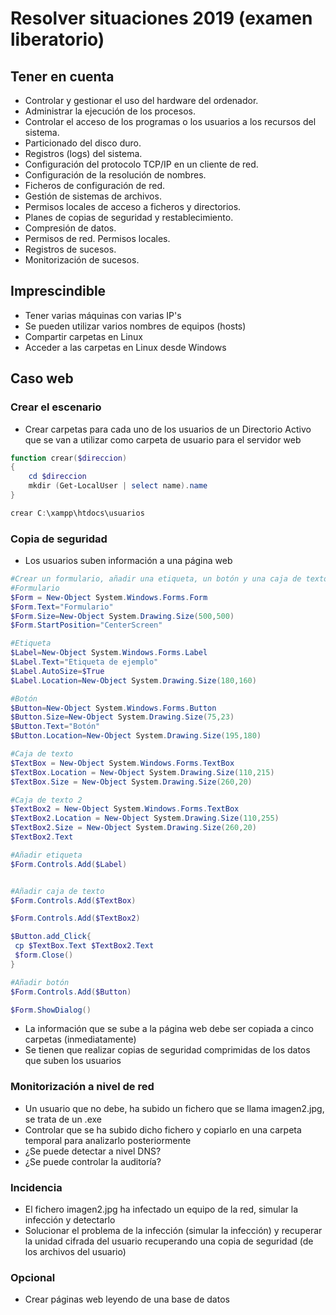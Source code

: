 # Resolver situaciones 2019 (examen liberatorio)

## Tener en cuenta
- Controlar y gestionar el uso del hardware del ordenador.
- Administrar la ejecución de los procesos.
- Controlar el acceso de los programas o los usuarios a los recursos del sistema.
- Particionado del disco duro.
- Registros (logs) del sistema.
- Configuración del protocolo TCP/IP en un cliente de red.
- Configuración de la resolución de nombres.
- Ficheros de configuración de red.
- Gestión de sistemas de archivos.
- Permisos locales de acceso a ficheros y directorios.
- Planes de copias de seguridad y restablecimiento.
- Compresión de datos.
- Permisos de red. Permisos locales.
- Registros de sucesos.
- Monitorización de sucesos.

## Imprescindible
- Tener varias máquinas con varias IP's
- Se pueden utilizar varios nombres de equipos (hosts)
- Compartir carpetas en Linux
- Acceder a las carpetas en Linux desde Windows

## Caso web

### Crear el escenario
- Crear carpetas para cada uno de los usuarios de un Directorio Activo que se van a utilizar como carpeta de usuario para el servidor web
```PowerShell
function crear($direccion)
{
    cd $direccion
    mkdir (Get-LocalUser | select name).name
}

crear C:\xampp\htdocs\usuarios
```

### Copia de seguridad
- Los usuarios suben información a una página web
```PowerShell
#Crear un formulario, añadir una etiqueta, un botón y una caja de texto
#Formulario
$Form = New-Object System.Windows.Forms.Form
$Form.Text="Formulario"
$Form.Size=New-Object System.Drawing.Size(500,500)
$Form.StartPosition="CenterScreen"

#Etiqueta
$Label=New-Object System.Windows.Forms.Label
$Label.Text="Etiqueta de ejemplo"
$Label.AutoSize=$True
$Label.Location=New-Object System.Drawing.Size(180,160)

#Botón
$Button=New-Object System.Windows.Forms.Button
$Button.Size=New-Object System.Drawing.Size(75,23)
$Button.Text="Botón"
$Button.Location=New-Object System.Drawing.Size(195,180)

#Caja de texto
$TextBox = New-Object System.Windows.Forms.TextBox
$TextBox.Location = New-Object System.Drawing.Size(110,215)
$TextBox.Size = New-Object System.Drawing.Size(260,20)

#Caja de texto 2
$TextBox2 = New-Object System.Windows.Forms.TextBox
$TextBox2.Location = New-Object System.Drawing.Size(110,255)
$TextBox2.Size = New-Object System.Drawing.Size(260,20)
$TextBox2.Text

#Añadir etiqueta
$Form.Controls.Add($Label)


#Añadir caja de texto
$Form.Controls.Add($TextBox)

$Form.Controls.Add($TextBox2)

$Button.add_Click{
 cp $TextBox.Text $TextBox2.Text
 $form.Close()
}

#Añadir botón
$Form.Controls.Add($Button)

$Form.ShowDialog()
```
- La información que se sube a la página web debe ser copiada a cinco carpetas (inmediatamente)
- Se tienen que realizar copias de seguridad comprimidas de los datos que suben los usuarios

### Monitorización a nivel de red
- Un usuario que no debe, ha subido un fichero que se llama imagen2.jpg, se trata de un .exe
- Controlar que se ha subido dicho fichero y copiarlo en una carpeta temporal para analizarlo posteriormente
- ¿Se puede detectar a nivel DNS?
- ¿Se puede controlar la auditoría?

### Incidencia
- El fichero imagen2.jpg ha infectado un equipo de la red, simular la infección y detectarlo
- Solucionar el problema de la infección (simular la infección) y recuperar la unidad cifrada del usuario recuperando una copia de seguridad (de los archivos del usuario)

### Opcional
- Crear páginas web leyendo de una base de datos

